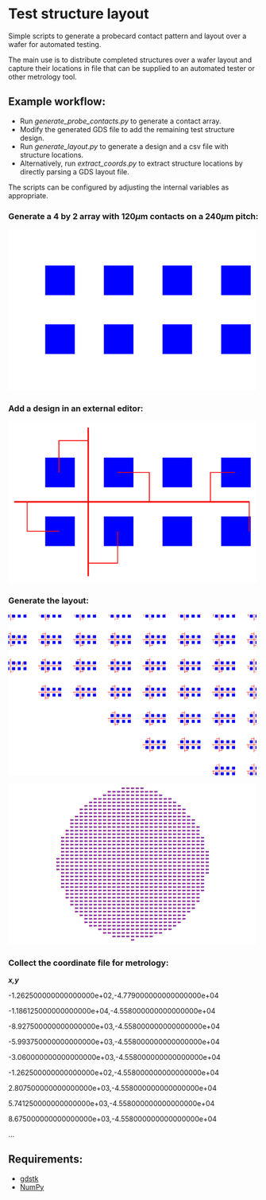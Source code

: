 # Test structure layout
Simple scripts to generate a probecard contact pattern and layout over a wafer for automated testing.

The main use is to distribute completed structures over a wafer layout and capture their locations in file that can be supplied to an automated tester or other metrology tool.

## Example workflow:

- Run _generate_probe_contacts.py_ to generate a contact array.
- Modify the generated GDS file to add the remaining test structure design.
- Run _generate_layout.py_ to generate a design and a csv file with structure locations.
- Alternatively, run _extract_coords.py_ to extract structure locations by directly parsing a GDS layout file. 

The scripts can be configured by adjusting the internal variables as appropriate.


### Generate a 4 by 2 array with 120$`\mu`$m contacts on a 240$`\mu`$m pitch:
![](/img/resize_probes_4x2_480um.png)

### Add a design in an external editor:
![](/img/resize_teststructure.png)

### Generate the layout:
![](/img/resize_layout_zoom.png)

![](/img/resize_layout.png)

### Collect the coordinate file for metrology:

***x,y***

-1.262500000000000000e+02,-4.779000000000000000e+04

-1.186125000000000000e+04,-4.558000000000000000e+04

-8.927500000000000000e+03,-4.558000000000000000e+04

-5.993750000000000000e+03,-4.558000000000000000e+04

-3.060000000000000000e+03,-4.558000000000000000e+04

-1.262500000000000000e+02,-4.558000000000000000e+04

2.807500000000000000e+03,-4.558000000000000000e+04

5.741250000000000000e+03,-4.558000000000000000e+04

8.675000000000000000e+03,-4.558000000000000000e+04

...

## Requirements:
- [gdstk](https://github.com/heitzmann/gdstk)
- [NumPy](https://numpy.org)
